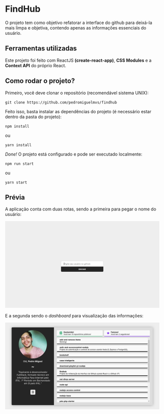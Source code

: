 # FindHub

O projeto tem como objetivo refatorar a interface do github para deixá-la mais limpa e objetiva, contendo apenas as informações essenciais do usuário.

## Ferramentas utilizadas

Este projeto foi feito com ReactJS __(create-react-app)__, __CSS Modules__ e a __Context API__ do próprio React.

## Como rodar o projeto?

Primeiro, você deve clonar o repositório (recomendável sistema UNIX):

```
git clone https://github.com/pedromiguelmvs/findhub
```

Feito isso, basta instalar as dependências do projeto (é necessário estar dentro da pasta do projeto):

```
npm install
```

ou

```
yarn install
```

_Done!_ O projeto está configurado e pode ser executado localmente:

```
npm run start
```

ou

```
yarn start
```

## Prévia

A aplicação conta com duas rotas, sendo a primeira para pegar o nome do usuário:

![Index](/src/assets/images/index.png)

E a segunda sendo o _dashboard_ para visualização das informações:

![Dashboard](/src/assets/images/dashboard.png)